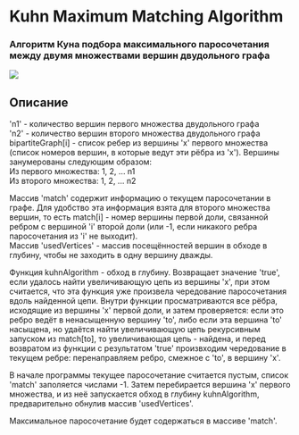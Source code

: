 # Kuhn Maximum Matching Algorithm
### Алгоритм Куна подбора максимального паросочетания между двумя множествами вершин двудольного графа
![](https://sun9-68.userapi.com/c205724/v205724869/30ac/jJ-m0lpX1i4.jpg)

## Описание
'n1' - количество вершин первого множества двудольного графа  
'n2' - количество вершин второго множества двудольного графа  
bipartiteGraph[i] - список ребер из вершины 'x' первого множества (список номеров вершин, в которые ведут эти рёбра из 'x'). Вершины занумерованы следующим образом:  
Из первого множества: 1, 2, ... n1  
Из второго множества: 1, 2, ... n2  

Массив 'match' содержит информацию о текущем паросочетании в графе. Для удобство эта информация взята для второго множества вершин, то есть match[i] - номер вершины первой доли, связанной ребром с вершиной 'i' второй доли (или -1, если никакого ребра паросочетания из 'i' не выходит).  
Массив 'usedVertices' - массив посещённостей вершин в обходе в глубину, чтобы не заходить в одну вершину дважды.

Функция kuhnAlgorithm - обход в глубину. Возвращает значение 'true', если удалось найти увеличивающую цепь из вершины 'x', при этом считается, что эта функция уже произвела чередование паросочетания вдоль найденной цепи. Внутри функции просматриваются все рёбра, исходящие из вершины 'x' первой доли, и затем проверяется: если это ребро ведёт в ненасыщенную вершину 'to', либо если эта вершина 'to' насыщена, но удаётся найти увеличивающую цепь рекурсивным запуском из match[to], то увеличивающая цепь - найдена, и перед возвратом из функции с результатом 'true' произвходим чередование в текущем ребре: перенаправляем ребро, смежное с 'to', в вершину 'x'.

В начале программы текущее паросочетание считается пустым, список 'match' заполяется числами -1. Затем перебирается вершина 'x' первого множества, и из неё запускается обход в глубину kuhnAlgorithm, предварительно обнулив массив 'usedVertices'.

Максимальное паросочетание будет содержаться в массиве 'match'.
